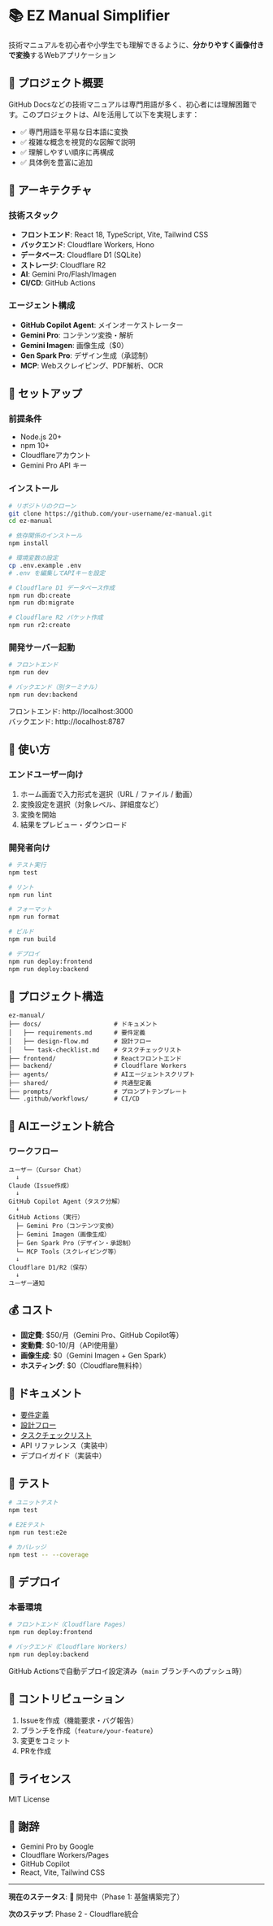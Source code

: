 # 📚 EZ Manual Simplifier

技術マニュアルを初心者や小学生でも理解できるように、**分かりやすく画像付きで変換**するWebアプリケーション

## 🎯 プロジェクト概要

GitHub Docsなどの技術マニュアルは専門用語が多く、初心者には理解困難です。このプロジェクトは、AIを活用して以下を実現します：

- ✅ 専門用語を平易な日本語に変換
- ✅ 複雑な概念を視覚的な図解で説明
- ✅ 理解しやすい順序に再構成
- ✅ 具体例を豊富に追加

## 📐 アーキテクチャ

### 技術スタック
- **フロントエンド**: React 18, TypeScript, Vite, Tailwind CSS
- **バックエンド**: Cloudflare Workers, Hono
- **データベース**: Cloudflare D1 (SQLite)
- **ストレージ**: Cloudflare R2
- **AI**: Gemini Pro/Flash/Imagen
- **CI/CD**: GitHub Actions

### エージェント構成
- **GitHub Copilot Agent**: メインオーケストレーター
- **Gemini Pro**: コンテンツ変換・解析
- **Gemini Imagen**: 画像生成（$0）
- **Gen Spark Pro**: デザイン生成（承認制）
- **MCP**: Webスクレイピング、PDF解析、OCR

## 🚀 セットアップ

### 前提条件
- Node.js 20+
- npm 10+
- Cloudflareアカウント
- Gemini Pro API キー

### インストール

```bash
# リポジトリのクローン
git clone https://github.com/your-username/ez-manual.git
cd ez-manual

# 依存関係のインストール
npm install

# 環境変数の設定
cp .env.example .env
# .env を編集してAPIキーを設定

# Cloudflare D1 データベース作成
npm run db:create
npm run db:migrate

# Cloudflare R2 バケット作成
npm run r2:create
```

### 開発サーバー起動

```bash
# フロントエンド
npm run dev

# バックエンド（別ターミナル）
npm run dev:backend
```

フロントエンド: http://localhost:3000  
バックエンド: http://localhost:8787

## 📖 使い方

### エンドユーザー向け

1. ホーム画面で入力形式を選択（URL / ファイル / 動画）
2. 変換設定を選択（対象レベル、詳細度など）
3. 変換を開始
4. 結果をプレビュー・ダウンロード

### 開発者向け

```bash
# テスト実行
npm test

# リント
npm run lint

# フォーマット
npm run format

# ビルド
npm run build

# デプロイ
npm run deploy:frontend
npm run deploy:backend
```

## 📂 プロジェクト構造

```
ez-manual/
├── docs/                    # ドキュメント
│   ├── requirements.md      # 要件定義
│   ├── design-flow.md       # 設計フロー
│   └── task-checklist.md    # タスクチェックリスト
├── frontend/                # Reactフロントエンド
├── backend/                 # Cloudflare Workers
├── agents/                  # AIエージェントスクリプト
├── shared/                  # 共通型定義
├── prompts/                 # プロンプトテンプレート
└── .github/workflows/       # CI/CD
```

## 🤖 AIエージェント統合

### ワークフロー

```
ユーザー（Cursor Chat）
  ↓
Claude（Issue作成）
  ↓
GitHub Copilot Agent（タスク分解）
  ↓
GitHub Actions（実行）
  ├─ Gemini Pro（コンテンツ変換）
  ├─ Gemini Imagen（画像生成）
  ├─ Gen Spark Pro（デザイン・承認制）
  └─ MCP Tools（スクレイピング等）
  ↓
Cloudflare D1/R2（保存）
  ↓
ユーザー通知
```

## 💰 コスト

- **固定費**: $50/月（Gemini Pro、GitHub Copilot等）
- **変動費**: $0-10/月（API使用量）
- **画像生成**: $0（Gemini Imagen + Gen Spark）
- **ホスティング**: $0（Cloudflare無料枠）

## 📝 ドキュメント

- [要件定義](docs/requirements.md)
- [設計フロー](docs/design-flow.md)
- [タスクチェックリスト](docs/task-checklist.md)
- API リファレンス（実装中）
- デプロイガイド（実装中）

## 🧪 テスト

```bash
# ユニットテスト
npm test

# E2Eテスト
npm run test:e2e

# カバレッジ
npm test -- --coverage
```

## 🚢 デプロイ

### 本番環境

```bash
# フロントエンド（Cloudflare Pages）
npm run deploy:frontend

# バックエンド（Cloudflare Workers）
npm run deploy:backend
```

GitHub Actionsで自動デプロイ設定済み（`main` ブランチへのプッシュ時）

## 🤝 コントリビューション

1. Issueを作成（機能要求・バグ報告）
2. ブランチを作成（`feature/your-feature`）
3. 変更をコミット
4. PRを作成

## 📄 ライセンス

MIT License

## 🙏 謝辞

- Gemini Pro by Google
- Cloudflare Workers/Pages
- GitHub Copilot
- React, Vite, Tailwind CSS

---

**現在のステータス**: 🚧 開発中（Phase 1: 基盤構築完了）

**次のステップ**: Phase 2 - Cloudflare統合
